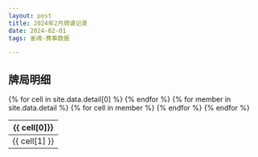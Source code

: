 ```yaml
---
layout: post
title: 2024年2月牌谱记录
date: 2024-02-01
tags: 雀魂-赛事数据

---
```


## 牌局明细
<table class="bUEzXH" >
  <thead>
  <tr class="react-csv-row">
  {% for cell in site.data.detail[0] %}
        <th class="react-csv-cell--header react-csv-cell">{{ cell[0]}}</th>
  {% endfor %}
  </tr>
  </thead>
  <tbody class="react-csv-table-body">
  {% for member in site.data.detail %}
    <tr class="react-csv-row">
      {% for cell in member %}
        <td class="react-csv-cell">{{ cell[1] }}</td>
      {% endfor %}
    </tr>
  {% endfor %}
  </tbody>
</table>

